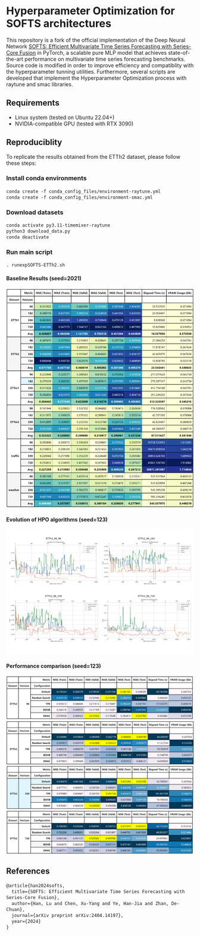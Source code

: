 # **Hyperparameter Optimization for SOFTS architectures**

This repository is a fork of the official implementation of the Deep Neural Network [SOFTS: Efficient Multivariate Time Series Forecasting with Series-Core Fusion](https://arxiv.org/pdf/2404.14197.pdf) in PyTorch, a scalable pure MLP model that achieves state-of-the-art performance on multivariate time series forecasting benchmarks. Source code is modified in order to improve efficiency and compatiblity with 
the hyperparameter tunning utilities. Furthermore, several scripts are developed that implement the Hyperparameter Optimization process with raytune and smac libraries.

## Requirements

* Linux system (tested on Ubuntu 22.04+)
* NVIDIA-compatible GPU (tested with RTX 3090)

## Reproduciblity

To replicate the results obtained from the ETTh2 dataset, please follow these steps:

### Install conda environments

```{bash}
conda create -f conda_config_files/environment-raytune.yml
conda create -f conda_config_files/environment-smac.yml
```

### Download datasets

```{bash}
conda activate py3.11-timemixer-raytune
python3 download_data.py
conda deactivate
```
### Run main script

```{bash}
. runexpSOFTS-ETTh2.sh
```

#### Baseline Results (seed=2021)
![baeline](tfm_imgs/baseline.png)

#### Evolution of HPO algorithms (seed=123)
![evolution](tfm_imgs/time_vs_cost/summary.png)

#### Performance comparison (seed=123)
![comparison_96](tfm_imgs/comparison_h96.png)
![comparison_192](tfm_imgs/comparison_h192.png)
![comparison_336](tfm_imgs/comparison_h336.png)
![comparison_720](tfm_imgs/comparison_h720.png)


## References

```
@article{han2024softs,
  title={SOFTS: Efficient Multivariate Time Series Forecasting with Series-Core Fusion},
  author={Han, Lu and Chen, Xu-Yang and Ye, Han-Jia and Zhan, De-Chuan},
  journal={arXiv preprint arXiv:2404.14197},
  year={2024}
}
```
